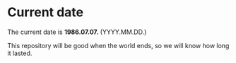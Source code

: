 # Current date

The current date is **1986.07.07.** (YYYY.MM.DD.)

This repository will be good when the world ends, so we will know how long it lasted.